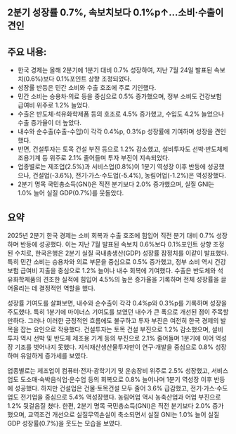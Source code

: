 ## 2분기 성장률 0.7%, 속보치보다 0.1%p↑…소비·수출이 견인

## 주요 내용:
*   한국 경제는 올해 2분기에 1분기 대비 0.7% 성장하여, 지난 7월 24일 발표된 속보치(0.6%)보다 0.1%포인트 상향 조정되었다.
*   성장률 반등은 민간 소비와 수출 호조에 주로 기인했다.
*   민간 소비는 승용차·의료 등을 중심으로 0.5% 증가했으며, 정부 소비도 건강보험 급여비 위주로 1.2% 늘었다.
*   수출은 반도체·석유화학제품 등의 호조로 4.5% 증가했고, 수입도 4.2% 늘었으나 수출 증가율이 더 높았다.
*   내수와 순수출(수출-수입)이 각각 0.4%p, 0.3%p 성장률에 기여하며 성장을 견인했다.
*   반면, 건설투자는 토목 건설 부진 등으로 1.2% 감소했고, 설비투자도 선박·반도체제조용기계 등 위주로 2.1% 줄어들며 투자 부진이 지속되었다.
*   업종별로는 제조업(2.5%)과 서비스업(0.8%)이 1분기 역성장 이후 반등에 성공했으나, 건설업(-3.6%), 전기·가스·수도업(-5.4%), 농림어업(-1.2%)은 역성장했다.
*   2분기 명목 국민총소득(GNI)은 직전 분기보다 2.0% 증가했으며, 실질 GNI는 1.0% 늘어 실질 GDP(0.7%)를 웃돌았다.

## 요약

2025년 2분기 한국 경제는 소비 회복과 수출 호조에 힘입어 직전 분기 대비 0.7% 성장하며 반등에 성공했다. 이는 지난 7월 발표된 속보치 0.6%보다 0.1%포인트 상향 조정된 수치로, 한국은행은 2분기 실질 국내총생산(GDP) 성장률 잠정치를 이같이 발표했다. 특히 민간 소비는 승용차와 의료 부문을 중심으로 0.5% 증가했고, 정부 소비 역시 건강보험 급여비 지출을 중심으로 1.2% 늘어나 내수 회복에 기여했다. 수출은 반도체와 석유화학제품의 견조한 실적에 힘입어 4.5%의 높은 증가율을 기록하며 전체 성장률을 끌어올리는 데 결정적인 역할을 했다.

성장률 기여도를 살펴보면, 내수와 순수출이 각각 0.4%p와 0.3%p를 기록하며 성장을 주도했다. 특히 1분기에 마이너스 기여도를 보였던 내수가 큰 폭으로 개선된 점이 주목할 만하다. 그러나 이러한 긍정적인 흐름에도 불구하고 투자 부진은 여전히 한국 경제의 발목을 잡는 요인으로 작용했다. 건설투자는 토목 건설 부진으로 1.2% 감소했으며, 설비투자 역시 선박 및 반도체 제조용 기계 등의 부진으로 2.1% 줄어들며 1분기에 이어 역성장 기조를 벗어나지 못했다. 지식재산생산물투자만이 연구·개발을 중심으로 0.8% 성장하며 유일하게 증가세를 보였다.

업종별로는 제조업이 컴퓨터·전자·광학기기 및 운송장비 위주로 2.5% 성장했고, 서비스업도 도소매·숙박음식업·운수업 등의 회복으로 0.8% 늘어나며 1분기 역성장 이후 반등에 성공했다. 하지만 건설업은 건물·토목건설 모두 줄어 3.6% 급감했고, 전기·가스·수도업도 전기업을 중심으로 5.4% 역성장했다. 농림어업 역시 농축산업과 어업 부진으로 1.2% 뒷걸음질 쳤다. 한편, 2분기 명목 국민총소득(GNI)은 직전 분기보다 2.0% 증가했으며, 교역조건 개선으로 실질무역손실이 축소되면서 실질 GNI는 1.0% 늘어 실질 GDP 성장률(0.7%)을 웃도는 모습을 보였다.